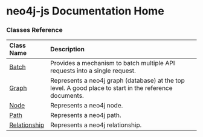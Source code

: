 # neo4j-js Documentation Home

### Classes Reference

| Class Name | Description |
|:---|:---|
| [Batch](Batch.md) | Provides a mechanism to batch multiple API requests into a single request. |
| [Graph](Graph.md) | Represents a neo4j graph (database) at the top level. A good place to start in the reference documents. |
| [Node](Node.md) | Represents a neo4j node. |
| [Path](Path.md) | Represents a neo4j path. |
| [Relationship](Path.md) | Represents a neo4j relationship. |
